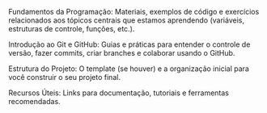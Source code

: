 Fundamentos da Programação: Materiais, exemplos de código e exercícios relacionados aos tópicos centrais que estamos aprendendo (variáveis, estruturas de controle, funções, etc.).

Introdução ao Git e GitHub: Guias e práticas para entender o controle de versão, fazer commits, criar branches e colaborar usando o GitHub.

Estrutura do Projeto: O template (se houver) e a organização inicial para você construir o seu projeto final.

Recursos Úteis: Links para documentação, tutoriais e ferramentas recomendadas.
